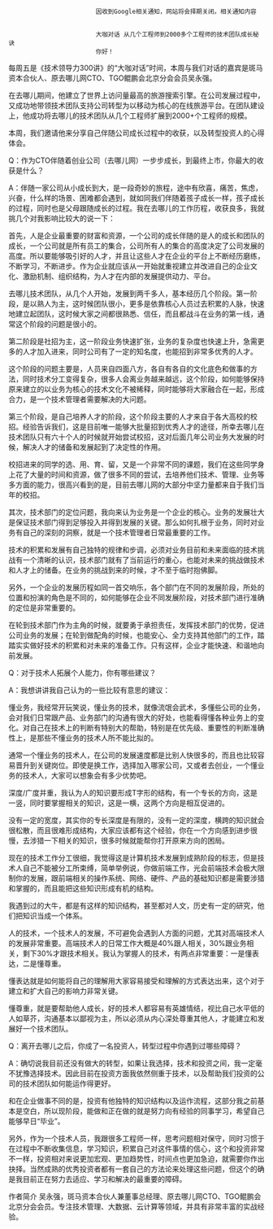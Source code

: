 
                            
                            因收到Google相关通知，网站将会择期关闭。相关通知内容
                            
                            
                            大咖对话 从几个工程师到2000多个工程师的技术团队成长秘诀
                            你好！

每周五是《技术领导力300讲》的“大咖对话”时间，本周与我们对话的嘉宾是斑马资本合伙人、原去哪儿网CTO、TGO鲲鹏会北京分会会员吴永强。

在去哪儿期间，他建立了世界上访问量最高的旅游搜索引擎。在公司发展过程中，又成功地带领技术团队支持公司转型为以移动为核心的在线旅游平台。在团队建设上，他成功将去哪儿的技术团队从几个工程师扩展到2000+个工程师的规模。

本周，我们邀请他来分享自己伴随公司成长过程中的收获，以及转型投资人的心得体会。


Q：作为CTO伴随着创业公司（去哪儿网）一步步成长，到最终上市，你最大的收获是什么？

A：伴随一家公司从小成长到大，是一段奇妙的旅程，途中有欣喜，痛苦，焦虑，兴奋，什么样的场景、困难都会遇到，就如同我们伴随着孩子成长一样，孩子成长的过程，同时也是父母跟随成长的过程。我在去哪儿的工作历程，收获良多，我就挑几个对我影响比较大的说一下：

首先，人是企业最重要的财富和资源，一个公司的成长伴随的是人的成长和团队的成长，一个公司就是所有员工的集合，公司所有人的集合的高度决定了公司发展的高度。所以要能够吸引好的人才，并且让这些人才在企业的平台上不断经历磨练，不断学习，不断进步。作为企业就应该从一开始就重视建立并改进自己的企业文化、激励机制、组织结构，为人才在内部的发展提供动力、平台。

去哪儿技术团队，从几个人开始，发展到两千多人，基本经历几个阶段。第一阶段，是以熟人为主，这时候团队很小，更多是依靠核心人员过去积累的人脉，快速地建立起团队，这时候大家之间都很熟悉、信任，而且都战斗在业务的第一线，通常这个阶段的问题是很小的。

第二阶段是社招为主，这一阶段业务快速扩张，业务的复杂度也快速上升，急需更多的人才加入进来，同时公司有了一定的知名度，也能招到非常多优秀的人才。

这个阶段的问题主要是，人员来自四面八方，各自有各自的文化底色和做事的方法，同时技术分工变得复杂，很多人会离业务越来越远，这个阶段，如何能够保持原来建立的以业务为核心的技术文化不被稀释，同时能够将大家融合在一起，形成合力，是一个技术管理者需要解决的大问题。

第三个阶段，是自己培养人才的阶段，这个阶段主要的人才来自于各大高校的校招。经验告诉我们，这是目前唯一能够大批量招到优秀人才的途径，所幸去哪儿在技术团队只有六十个人的时候就开始尝试校招，这对后面几年公司业务大发展的时候，解决人才的储备和发展起到了决定性的作用。

校招进来的同学的选、用、育、留，又是一个非常不同的课题，我们在这些同学身上花了大量的时间和资源，做了很多不同的尝试，去培养他们技术、管理、业务等多方面的能力，很高兴看到的是，目前去哪儿网的大部分中坚力量都来自于我们当年的校招。

其次，技术部门的定位问题，我向来认为业务是一个企业的核心。业务的发展壮大是保证技术部门得到足够投入并得到发展的关键。那么如何扎根于业务，同时对业务有自己的深刻的洞察，就是一个技术管理者日常最重要的工作。

技术的积累和发展有自己独特的规律和步调，必须对业务目前和未来面临的技术挑战有一个清晰的认识，技术部门就有了当前运行的重心，也能对未来的挑战做技术和人才上的储备。在业务的挑战到来的时候，才不至于临时抱佛脚。

另外，一个企业的发展历程如同一首交响乐，各个部门在不同的发展阶段，所处的位置和扮演的角色是不同的，如何能够在企业不同发展阶段，对技术部门进行准确的定位是非常重要的。

在轮到技术部门作为主角的时候，就要勇于承担责任，发挥技术部门的优势，促进公司业务的发展；在轮到做配角的时候，也能安心、全力支持其他部门的工作，踏踏实实做好技术的积累和对未来的准备工作。只有这样，企业才能快速、和谐地向前发展。

Q：对于技术人拓展个人能力，你有哪些建议？

A：我想讲讲我自己认为的一些比较有意思的建议：

懂业务，我经常开玩笑说，懂业务的技术，就像流氓会武术，多懂些公司的业务，会对我们日常跟产品、业务部门的沟通有很大的好处，也能看得懂各种业务上的变化。对自己在技术上的判断有特别大的帮助，特别是在优先级、重要性的判断准确性上，是那些不懂业务的技术人所不能比拟的。

通常一个懂业务的技术人，在公司的发展速度都是比别人快很多的，而且也比较容易晋升到关键岗位。即使是换工作，选择加入哪家公司，又或者去创业，一个懂业务的技术人，大家可以想象会有多少优势吧。

深度/广度并重，我认为人的知识要形成T字形的结构，有一个专长的方向，这是一竖，同时要掌握相关的知识，这是一横，这两个方向是相互促进的。

没有一定的宽度，其实你的专长深度是有限的，没有一定的深度，横跨的知识就会很松散，而且很难形成结构，大家应该都有这个经验，你在一个方向感到进步很慢，去涉猎一下相关的知识，很多时候就能帮你打开原来方向的困局。

现在的技术工作分工很细，我觉得这是计算机技术发展到成熟阶段的标志，但是技术人自己不能被分工所束缚，简单举例说，你做前端工作，光会前端技术会极大限制你的发展，跟前端相关的操作系统、网络、硬件、产品的基础知识都是需要涉猎和掌握的，而且能把这些知识形成有机的结构。

我遇到过的大牛，都是有这样的知识结构，甚至都对人文，历史有一定的研究，他们把知识当成一个体系。

人的技术，一个技术人的发展，不可避免会遇到人方面的问题，尤其对高端技术人的发展非常重要。高端技术人的日常工作大概是40%跟人相关，30%跟业务相关，剩下30%才跟技术相关。我认为掌握人的技术，有两点非常重要：一是懂表达，二是懂尊重。

懂表达就是如何能将自己的理解用大家容易接受和理解的方式表达出来，这个对于建立和扩大自己的影响力非常关键。

懂尊重，就是要帮助他人成长，好的技术人都容易有英雄情结，视比自己水平低的人如草芥，沟通基本以鄙视为主，所以必须从内心深处尊重其他人，才能建立和发展好一个技术团队。

Q：离开去哪儿之后，你成了一名投资人，转型过程中你遇到过哪些障碍？

A：确切说我目前还没有做大的转型，如果让我选择，技术和投资之间，我一定毫不犹豫选择技术。因此目前在投资方面我依然侧重于技术，以及帮助我们投资的公司的技术团队如何能运作得更好。

和在企业做事不同的是，投资有他独特的知识结构以及运作流程，这部分我之前基本是空白，所以现阶段，能做和正在做的就是努力向有经验的同事学习，希望自己能够早日“毕业”。

另外，作为一个技术人员，我跟很多工程师一样，思考问题相对保守，同时习惯于在过程中不断收集信息，学习知识，积累自己对这件事情的信心，这个和投资非常不一样，投资相对来说更加宏观、更加趋势性，时间点也更加急迫，就需要你作出抉择。当然成熟的优秀投资者都有一套自己的方法论来处理这些问题，但这个的确是我目前正在努力去适应、学习和解决的最重要的障碍。

作者简介
吴永强，斑马资本合伙人兼董事总经理、原去哪儿网CTO、TGO鲲鹏会北京分会会员。专注技术管理、大数据、云计算等领域，并具有非常丰富的实战经验。

                        
                        
                            